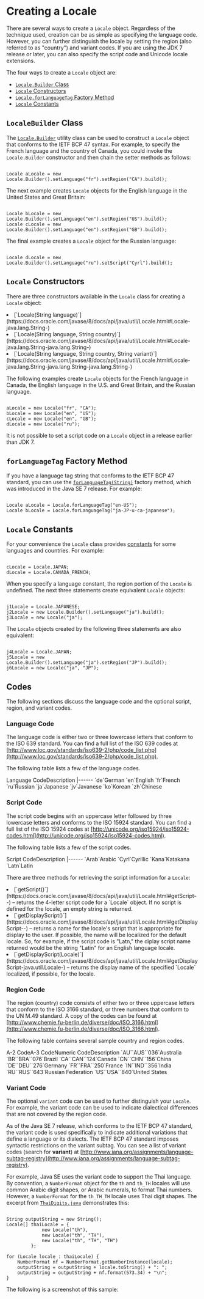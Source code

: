 
# Creating a Locale

There are several ways to create a `Locale` object. Regardless of the technique used, creation can be as simple as specifying the language code. However, you can further distinguish the locale by setting the region (also referred to as "country") and variant codes. If you are using the JDK 7 release or later, you can also specify the script code and Unicode locale extensions.

The four ways to create a `Locale` object are:

- [`Locale.Builder` Class](#builder)
- [`Locale` Constructors](#constructors)
- [`Locale.forLanguageTag` Factory Method](#factory)
- [`Locale` Constants](#constants)

## <a name="builder" id="builder">`LocaleBuilder` Class</a>

The
[`Locale.Builder`](https://docs.oracle.com/javase/8/docs/api/java/util/Locale.Builder.html) utility class can be used to construct a `Locale` object that conforms to the IETF BCP 47 syntax. For example, to specify the French language and the country of Canada, you could invoke the `Locale.Builder` constructor and then chain the setter methods as follows:

```

Locale aLocale = new Locale.Builder().setLanguage("fr").setRegion("CA").build();

```

The next example creates `Locale` objects for the English language in the United States and Great Britain:

```

Locale bLocale = new Locale.Builder().setLanguage("en").setRegion("US").build();
Locale cLocale = new Locale.Builder().setLanguage("en").setRegion("GB").build();

```

The final example creates a `Locale` object for the Russian language:

```

Locale dLocale = new Locale.Builder().setLanguage("ru").setScript("Cyrl").build();

```

## <a name="constructors" id="constructors">`Locale` Constructors</a>

There are three constructors available in the `Locale` class for creating a `Locale` object:

<li>
[`Locale(String language)`](https://docs.oracle.com/javase/8/docs/api/java/util/Locale.html#Locale-java.lang.String-)</li>
<li>
[`Locale(String language, String country)`](https://docs.oracle.com/javase/8/docs/api/java/util/Locale.html#Locale-java.lang.String-java.lang.String-)</li>
<li>
[`Locale(String language, String country, String variant)`](https://docs.oracle.com/javase/8/docs/api/java/util/Locale.html#Locale-java.lang.String-java.lang.String-java.lang.String-)</li>

The following examples create `Locale` objects for the French language in Canada, the English language in the U.S. and Great Britain, and the Russian language.

```

aLocale = new Locale("fr", "CA");
bLocale = new Locale("en", "US");
cLocale = new Locale("en", "GB");
dLocale = new Locale("ru");

```

It is not possible to set a script code on a `Locale` object in a release earlier than JDK 7.

## <a name="factory" id="factory">`forLanguageTag` Factory Method</a>

If you have a language tag string that conforms to the IETF BCP 47 standard, you can use the
[`forLanguageTag(String)`](https://docs.oracle.com/javase/8/docs/api/java/util/Locale.html#forLanguageTag-java.lang.String-) factory method, which was introduced in the Java SE 7 release. For example:

```

Locale aLocale = Locale.forLanguageTag("en-US");
Locale bLocale = Locale.forLanguageTag("ja-JP-u-ca-japanese");

```

## <a name="constants" id="constants">`Locale` Constants</a>

For your convenience the `Locale` class provides
[constants](https://docs.oracle.com/javase/8/docs/api/java/util/Locale.html#field_summary) for some languages and countries. For example:

```

cLocale = Locale.JAPAN;
dLocale = Locale.CANADA_FRENCH;

```

When you specify a language constant, the region portion of the `Locale` is undefined. The next three statements create equivalent `Locale` objects:

```

j1Locale = Locale.JAPANESE;
j2Locale = new Locale.Builder().setLanguage("ja").build();
j3Locale = new Locale("ja");

```

The `Locale` objects created by the following three statements are also equivalent:

```

j4Locale = Locale.JAPAN;
j5Locale = new Locale.Builder().setLanguage("ja").setRegion("JP").build();
j6Locale = new Locale("ja", "JP");

```

## Codes

The following sections discuss the language code and the optional script, region, and variant codes.

### Language Code

The language code is either two or three lowercase letters that conform to the ISO 639 standard. You can find a full list of the ISO 639 codes at
[http://www.loc.gov/standards/iso639-2/php/code_list.php](http://www.loc.gov/standards/iso639-2/php/code_list.php).

The following table lists a few of the language codes.

<th id="h1">Language Code</th><th id="h2">Description</th>
|------
<td headers="h1">`de`</td><td headers="h2">German</td>
<td headers="h1">`en`</td><td headers="h2">English</td>
<td headers="h1">`fr`</td><td headers="h2">French</td>
<td headers="h1">`ru`</td><td headers="h2">Russian</td>
<td headers="h1">`ja`</td><td headers="h2">Japanese</td>
<td headers="h1">`jv`</td><td headers="h2">Javanese</td>
<td headers="h1">`ko`</td><td headers="h2">Korean</td>
<td headers="h1">`zh`</td><td headers="h2">Chinese</td>

### Script Code

The script code begins with an uppercase letter followed by three lowercase letters and conforms to the ISO 15924 standard. You can find a full list of the ISO 15924 codes at
[http://unicode.org/iso15924/iso15924-codes.html](http://unicode.org/iso15924/iso15924-codes.html).

The following table lists a few of the script codes.

<th id="h101">Script Code</th><th id="h102">Description</th>
|------
<td headers="h101">`Arab`</td><td headers="h102">Arabic</td>
<td headers="h101">`Cyrl`</td><td headers="h102">Cyrillic</td>
<td headers="h101">`Kana`</td><td headers="h102">Katakana</td>
<td headers="h101">`Latn`</td><td headers="h102">Latin</td>

There are three methods for retrieving the script information for a `Locale`:

<li>
[`getScript()`](https://docs.oracle.com/javase/8/docs/api/java/util/Locale.html#getScript--) &#150; returns the 4-letter script code for a `Locale` object. If no script is defined for the locale, an empty string is returned.</li>
<li>
[`getDisplayScript()`](https://docs.oracle.com/javase/8/docs/api/java/util/Locale.html#getDisplayScript--) &#150; returns a name for the locale's script that is appropriate for display to the user. If possible, the name will be localized for the default locale. So, for example, if the script code is "Latn," the diplay script name returned would be the string "Latin" for an English language locale.</li>
<li>
[`getDisplayScript(Locale)`](https://docs.oracle.com/javase/8/docs/api/java/util/Locale.html#getDisplayScript-java.util.Locale-) &#150; returns the display name of the specified `Locale` localized, if possible, for the locale.</li>

### Region Code

The region (country) code consists of either two or three uppercase letters that conform to the ISO 3166 standard, or three numbers that conform to the UN M.49 standard. A copy of the codes can be found at
[http://www.chemie.fu-berlin.de/diverse/doc/ISO_3166.html](http://www.chemie.fu-berlin.de/diverse/doc/ISO_3166.html).

The following table contains several sample country and region codes.
<th id="h201">A-2 Code</th><th id="h202">A-3 Code</th><th id="h203">Numeric Code</th><th id="h204">Description</th>
<td headers="h201">`AU`</td><td headers="h202">`AUS`</td><td headers="h203">`036`</td><td headers="h204">Australia</td>
<td headers="h201">`BR`</td><td headers="h202">`BRA`</td><td headers="h203">`076`</td><td headers="h204">Brazil</td>
<td headers="h201">`CA`</td><td headers="h202">`CAN`</td><td headers="h203">`124`</td><td headers="h204">Canada</td>
<td headers="h201">`CN`</td><td headers="h202">`CHN`</td><td headers="h203">`156`</td><td headers="h204">China</td>
<td headers="h201">`DE`</td><td headers="h202">`DEU`</td><td headers="h203">`276`</td><td headers="h204">Germany</td>
<td headers="h201">`FR`</td><td headers="h202">`FRA`</td><td headers="h203">`250`</td><td headers="h204">France</td>
<td headers="h201">`IN`</td><td headers="h202">`IND`</td><td headers="h203">`356`</td><td headers="h204">India</td>
<td headers="h201">`RU`</td><td headers="h202">`RUS`</td><td headers="h203">`643`</td><td headers="h204">Russian Federation</td>
<td headers="h201">`US`</td><td headers="h202">`USA`</td><td headers="h203">`840`</td><td headers="h204">United States</td>

### <a name="variant-code" id="variant-code">Variant Code</a>

The optional `variant` code can be used to further distinguish your `Locale`. For example, the variant code can be used to indicate dialectical differences that are not covered by the region code.

As of the Java SE 7 release, which conforms to the IETF BCP 47 standard, the variant code is used specifically to indicate additional variations that define a language or its dialects. The IETF BCP 47 standard imposes syntactic restrictions on the variant subtag. You can see a list of variant codes (search for **variant**) at
[http://www.iana.org/assignments/language-subtag-registry](http://www.iana.org/assignments/language-subtag-registry).

For example, Java SE uses the variant code to support the Thai language. By convention, a `NumberFormat` object for the `th` and `th_TH` locales will use common Arabic digit shapes, or Arabic numerals, to format Thai numbers. However, a `NumberFormat` for the `th_TH_TH` locale uses Thai digit shapes. The excerpt from
[`ThaiDigits.java`](examples/ThaiDigits.java) demonstrates this:

```

String outputString = new String();
Locale[] thaiLocale = {
             new Locale("th"),
             new Locale("th", "TH"),
             new Locale("th", "TH", "TH")
         };

for (Locale locale : thaiLocale) {
    NumberFormat nf = NumberFormat.getNumberInstance(locale);
    outputString = outputString + locale.toString() + ": ";
    outputString = outputString + nf.format(573.34) + "\n";
}

```

The following is a screenshot of this sample:
